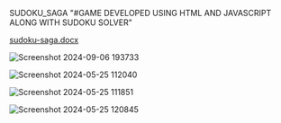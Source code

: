 SUDOKU_SAGA
"#GAME DEVELOPED USING HTML AND JAVASCRIPT ALONG WITH SUDOKU SOLVER"

[sudoku-saga.docx](https://github.com/user-attachments/files/16909464/sudoku-saga.docx)


![Screenshot 2024-09-06 193733](https://github.com/user-attachments/assets/0ac4a88b-6952-4e59-ac25-8fa199d19d07)


![Screenshot 2024-05-25 112040](https://github.com/user-attachments/assets/e9006d58-a7b6-4864-bedb-80d2196554b0)


![Screenshot 2024-05-25 111851](https://github.com/user-attachments/assets/4ac8096b-6b96-49b4-be23-1a46c62d285b)

![Screenshot 2024-05-25 120845](https://github.com/user-attachments/assets/e9dc3474-23cd-480e-8c52-a94e2a077d8f)
